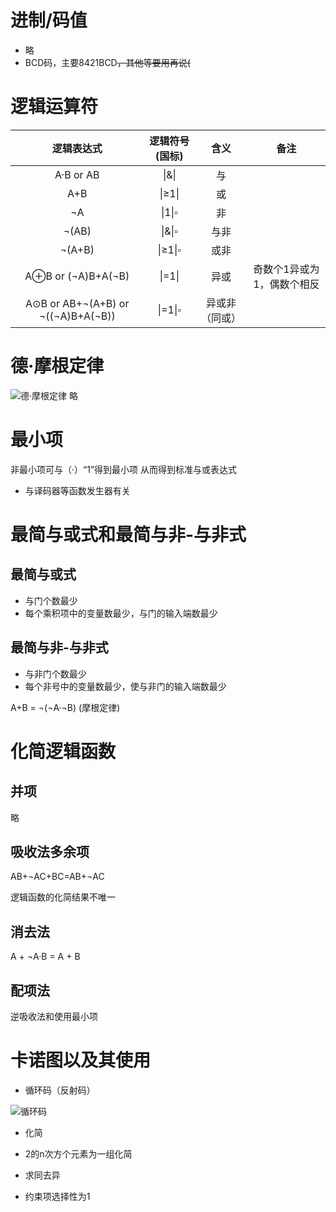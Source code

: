 # 进制/码值

- 略
- BCD码，主要8421BCD<s>，其他等要用再说(</s>

# 逻辑运算符

|逻辑表达式|逻辑符号(国标)|含义|备注|
|:---:|:---:|:---:|:---:|
A·B or AB|\|&\||与
A+B|\|≥1\||或
¬A|\|1\|▫|非
¬(AB)|\|&\|▫|与非
¬(A+B)|\|≥1\|▫|或非
A⊕B or (¬A)B+A(¬B)|\|=1\||异或|奇数个1异或为1，偶数个相反
A⊙B or AB+¬(A+B) or ¬((¬A)B+A(¬B))|\|=1\|▫|异或非（同或）

# 德·摩根定律
![德·摩根定律](https://hoanmeirin.oss-cn-beijing.aliyuncs.com/ysyx/%E6%91%A9%E6%A0%B9%E5%AE%9A%E5%BE%8B_c1ff48e1.png)
略

# 最小项

非最小项可与（·）“1”得到最小项
从而得到标准与或表达式
- 与译码器等函数发生器有关

# 最简与或式和最简与非-与非式

## 最简与或式

- 与门个数最少
- 每个乘积项中的变量数最少，与门的输入端数最少

## 最简与非-与非式

- 与非门个数最少
- 每个非号中的变量数最少，使与非门的输入端数最少

A+B = ¬(¬A·¬B)   (摩根定律)

# 化简逻辑函数

## 并项

略

## 吸收法多余项

AB+¬AC+BC=AB+¬AC

逻辑函数的化简结果不唯一

## 消去法

A + ¬A·B = A + B

## 配项法

逆吸收法和使用最小项

# 卡诺图以及其使用

- 循环码（反射码）

![循环码](https://hoanmeirin.oss-cn-beijing.aliyuncs.com/ysyx/%E5%BE%AA%E7%8E%AF%E7%A0%81_9478a7c5.png)

- 化简

- 2的n次方个元素为一组化简
- 求同去异
- 约束项选择性为1